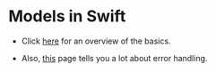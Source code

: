 # Models in Swift

- Click [here](https://developer.apple.com/library/prerelease/ios/documentation/Swift/Conceptual/Swift_Programming_Language/TheBasics.html#//apple_ref/doc/uid/TP40014097-CH5-ID309) for an overview of the basics.

- Also, [this](https://developer.apple.com/library/prerelease/ios/documentation/Swift/Conceptual/Swift_Programming_Language/ErrorHandling.html) page tells you a lot about error handling.

